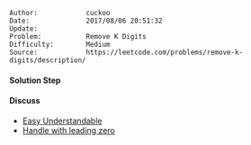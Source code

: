 
    Author:            cuckoo
    Date:              2017/08/06 20:51:32
    Update:            
    Problem:           Remove K Digits
    Difficulty:        Medium
    Source:            https://leetcode.com/problems/remove-k-digits/description/

#### Solution Step

#### Discuss
 - [Easy Understandable](https://discuss.leetcode.com/topic/59447/my-easy-understandable-c-solution)
 - [Handle with leading zero](https://discuss.leetcode.com/topic/59621/c-6ms-10-lines-solution-with-comments)
